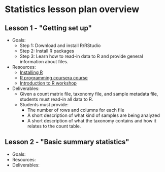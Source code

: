 # Statistics lesson plan overview

## Lesson 1 - "Getting set up"
* Goals:
  * Step 1: Download and install R/RStudio
  * Step 2: Install R packages
  * Step 3: Learn how to read-in data to R and provide general information about files.
* Resources:
  * [Installing R](https://www.datacamp.com/community/tutorials/installing-R-windows-mac-ubuntu)
  * [R programming coursera course](https://www.coursera.org/learn/r-programming)
  * [Introduction to R workshop](https://bioinformatics.ca/workshops/2018-introduction-to-R/)
* Deliverables:
  * Given a count matrix file, taxonomy file, and sample metadata file, students must read-in all data to R.
  * Students must provide:
    * The number of rows and columns for each file
    * A short description of what kind of samples are being analyzed
    * A short description of what the taxonomy contains and how it relates to the count table.

## Lesson 2 - "Basic summary statistics"
* Goals:
* Resources:
* Deliverables:
